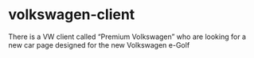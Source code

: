 # volkswagen-client
There is a VW client called “Premium Volkswagen” who are looking for a new car page designed for the new Volkswagen e-Golf

